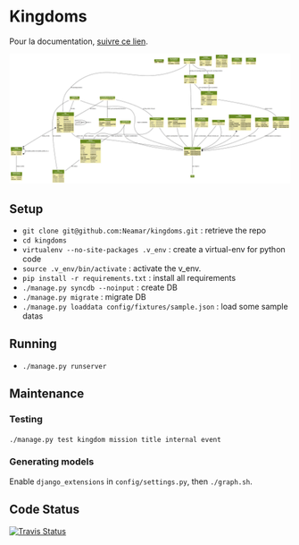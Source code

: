 Kingdoms
========
Pour la documentation, [suivre ce lien](docs/readme.md).

![Models](https://github.com/Neamar/kingdoms/blob/master/models.png?raw=true)

Setup
-----
* `git clone git@github.com:Neamar/kingdoms.git` : retrieve the repo
* `cd kingdoms`
* `virtualenv --no-site-packages .v_env` : create a virtual-env for python code
* `source .v_env/bin/activate` : activate the v_env.
* `pip install -r requirements.txt` : install all requirements
* `./manage.py syncdb --noinput` : create DB
* `./manage.py migrate` : migrate DB
* `./manage.py loaddata config/fixtures/sample.json` : load some sample datas

Running
-------
* `./manage.py runserver`

Maintenance
-----------
### Testing
`./manage.py test kingdom mission title internal event`

### Generating models
Enable `django_extensions` in `config/settings.py`, then `./graph.sh`.

Code Status
-----------

[![Travis Status](https://api.travis-ci.org/rricard/kingdoms.png)](https://travis-ci.org/rricard/kingdoms)
